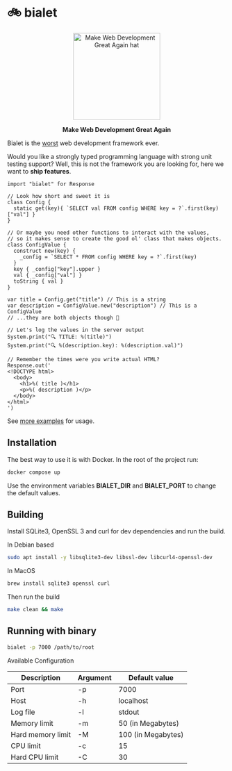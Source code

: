 # 🚲 bialet

<p align="center">
  <img src="https://github.com/bialet/bialet/assets/142173/af827692-0e0d-4805-a478-77d07bd62e18" alt="Make Web Development Great Again hat" width="200" />
</p>
<p align="center">
  <strong>Make Web Development Great Again</strong>
</p>


Bialet is the [worst](https://en.wikipedia.org/wiki/Worse_is_better) web
development framework ever.

Would you like a strongly typed programming language with strong unit testing support?
Well, this is not the framework you are looking for, here we want to **ship features**.

```wren
import "bialet" for Response

// Look how short and sweet it is
class Config {
  static get(key){ `SELECT val FROM config WHERE key = ?`.first(key)["val"] }
}

// Or maybe you need other functions to interact with the values,
// so it makes sense to create the good ol' class that makes objects.
class ConfigValue {
  construct new(key) {
    _config = `SELECT * FROM config WHERE key = ?`.first(key)
  }
  key { _config["key"].upper }
  val { _config["val"] }
  toString { val }
}

var title = Config.get("title") // This is a string
var description = ConfigValue.new("description") // This is a ConfigValue
// ...they are both objects though 🤔

// Let's log the values in the server output
System.print("🔍 TITLE: %(title)")
System.print("🔍 %(description.key): %(description.val)")

// Remember the times were you write actual HTML?
Response.out('
<!DOCTYPE html>
  <body>
    <h1>%( title )</h1>
    <p>%( description )</p>
  </body>
</html>
')
```

See [more examples](examples/run.md) for usage.

## Installation

The best way to use it is with Docker. In the root of the project run:

```bash
docker compose up
```

Use the environment variables **BIALET_DIR** and **BIALET_PORT** to change the
default values.

## Building

Install SQLite3, OpenSSL 3 and curl for dev dependencies and run the build.

In Debian based

```bash
sudo apt install -y libsqlite3-dev libssl-dev libcurl4-openssl-dev
```

In MacOS

```bash
brew install sqlite3 openssl curl
```

Then run the build

```bash
make clean && make
```

## Running with binary

```bash
bialet -p 7000 /path/to/root
```

Available Configuration

| Description | Argument | Default value |
| --- | --- | --- |
| Port | -p | 7000 |
| Host | -h | localhost |
| Log file | -l | stdout |
| Memory limit | -m | 50 (in Megabytes) |
| Hard memory limit | -M | 100 (in Megabytes) |
| CPU limit | -c | 15 |
| Hard CPU limit | -C | 30 |
